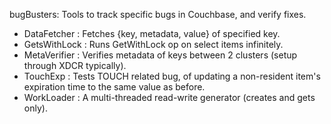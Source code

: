 bugBusters: Tools to track specific bugs in Couchbase, and verify fixes.

- DataFetcher   :   Fetches {key, metadata, value} of specified key.
- GetsWithLock  :   Runs GetWithLock op on select items infinitely.
- MetaVerifier  :   Verifies metadata of keys between 2 clusters (setup through XDCR typically).
- TouchExp      :   Tests TOUCH related bug, of updating a non-resident item's expiration time
                    to the same value as before.
- WorkLoader    :   A multi-threaded read-write generator (creates and gets only).
